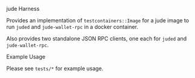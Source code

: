 jude Harness

Provides an implementation of `testcontainers::Image` for a jude image to run
`juded` and `jude-wallet-rpc` in a docker container.

Also provides two standalone JSON RPC clients, one each for `juded` and `jude-wallet-rpc`.

Example Usage

Please see `tests/*` for example usage.

